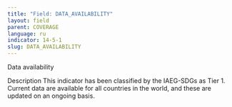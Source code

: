 ```yaml
---
title: "Field: DATA_AVAILABILITY"
layout: field
parent: COVERAGE
language: ru
indicator: 14-5-1
slug: DATA_AVAILABILITY
---
```

Data availability

Description
This indicator has been classified by the IAEG-SDGs as Tier 1. Current data are available for all countries in the world, and these are updated on an ongoing basis.